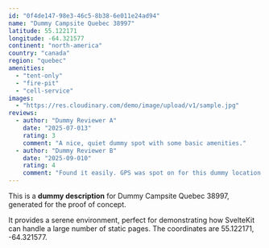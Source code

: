 ```yaml
---
id: "0f4de147-98e3-46c5-8b38-6e011e24ad94"
name: "Dummy Campsite Quebec 38997"
latitude: 55.122171
longitude: -64.321577
continent: "north-america"
country: "canada"
region: "quebec"
amenities:
  - "tent-only"
  - "fire-pit"
  - "cell-service"
images:
  - "https://res.cloudinary.com/demo/image/upload/v1/sample.jpg"
reviews:
  - author: "Dummy Reviewer A"
    date: "2025-07-013"
    rating: 3
    comment: "A nice, quiet dummy spot with some basic amenities."
  - author: "Dummy Reviewer B"
    date: "2025-09-010"
    rating: 4
    comment: "Found it easily. GPS was spot on for this dummy location."
---
```


This is a **dummy description** for Dummy Campsite Quebec 38997, generated for the proof of concept.

It provides a serene environment, perfect for demonstrating how SvelteKit can handle a large number of static pages. The coordinates are 55.122171, -64.321577.
